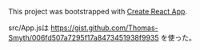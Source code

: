 This project was bootstrapped with [Create React App](https://github.com/facebookincubator/create-react-app).

src/App.jsは https://gist.github.com/Thomas-Smyth/006fd507a7295f17a8473451938f9935 を使った。
